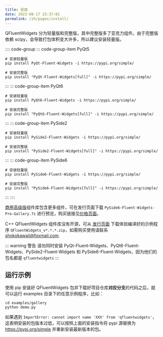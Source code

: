 ```yaml
---
title: 安装
date: 2023-08-17 15:37:01
permalink: /zh/pages/install/
---
```

QFluentWidgets 分为轻量版和完整版，其中完整版多了亚克力组件。由于完整版依赖 scipy，会导致打包体积变大许多，所以建议安装轻量版。

:::: code-group
::: code-group-item PyQt5
```shell
# 安装轻量版
pip install PyQt-Fluent-Widgets -i https://pypi.org/simple/

# 安装完整版
pip install "PyQt-Fluent-Widgets[full]" -i https://pypi.org/simple/
```
:::
::: code-group-item PyQt6
```shell
# 安装轻量版
pip install PyQt6-Fluent-Widgets -i https://pypi.org/simple/

# 安装完整版
pip install "PyQt6-Fluent-Widgets[full]" -i https://pypi.org/simple/
```
:::
::: code-group-item PySide2
```shell
# 安装轻量版
pip install PySide2-Fluent-Widgets -i https://pypi.org/simple/

# 安装完整版
pip install "PySide2-Fluent-Widgets[full]" -i https://pypi.org/simple/
```
:::
::: code-group-item PySide6
```shell
# 安装轻量版
pip install PySide6-Fluent-Widgets -i https://pypi.org/simple/

# 安装完整版
pip install "PySide6-Fluent-Widgets[full]" -i https://pypi.org/simple/
```
:::
::::

[商用高级版](/zh/pages/pro)组件库包含更多组件，可在发行页面下载 `PySide6-Fluent-Widgets-Pro-Gallery.7z` 进行预览，购买链接见[价格页面](/zh/price/)。

C++ QFluentWidgets 组件库没有开源，可从 [发行页面](https://github.com/zhiyiYo/PyQt-Fluent-Widgets/releases) 下载体验编译好的示例程序 `QFluentWidgets_v*.*.*.zip`，如需购买使用请联系 [shokokawaii@foxmail.com](mailto:shokokawaii@foxmail.com).

::: warning 警告
请勿同时安装 PyQt-Fluent-Widgets、PyQt6-Fluent-Widgets、PySide2-Fluent-Widgets 和 PySide6-Fluent-Widgets，因为他们的包名都是 `qfluentwidgets`
:::

## 运行示例
使用 pip 安装好 QFluentWidgets 包并下载好项目仓库**对应分支**的代码之后，就可以运行 examples 目录下的任意示例程序，比如：
```shell
cd examples/gallery
python demo.py
```

如果遇到 `ImportError: cannot import name 'XXX' from 'qfluentwidgets'`，这表明安装的包版本过低，可以按照上面的安装指令将 pypi 源替换为 https://pypi.org/simple 并重新安装最新版本的包。